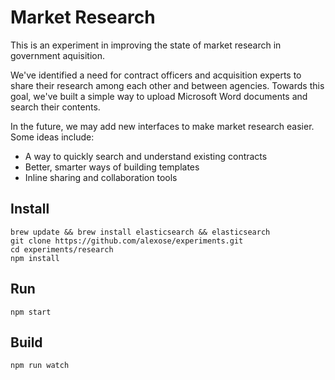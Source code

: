 Market Research
===============

This is an experiment in improving the state of market research in government aquisition.

We've identified a need for contract officers and acquisition experts to share their research among each other and between agencies.  Towards this goal, we've built a simple way to upload Microsoft Word documents and search their contents.

In the future, we may add new interfaces to make market research easier.  Some ideas include:
  * A way to quickly search and understand existing contracts
  * Better, smarter ways of building templates
  * Inline sharing and collaboration tools

Install
-------
    brew update && brew install elasticsearch && elasticsearch
    git clone https://github.com/alexose/experiments.git
    cd experiments/research
    npm install

Run
---
    npm start

Build
-----
    npm run watch 
